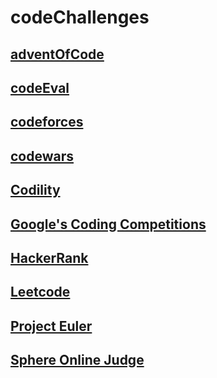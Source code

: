 # codeChallenges

## [adventOfCode](adventofcode/README.md)

## [codeEval](codeEval/README.md)

## [codeforces](codeforces/README.md)

## [codewars](codewars/README.md)

## [Codility](codility/README.md)

## [Google's Coding Competitions](codingcompetitions/README.md)

## [HackerRank](hackerRank/README.md)

## [Leetcode](leetcode/README.md)

## [Project Euler](projectEuler/README.md)

## [Sphere Online Judge](spoj/README.md)






